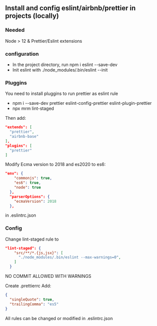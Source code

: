## Install and config eslint/airbnb/prettier in projects (locally)

### Needed

Node > 12 & Prettier/Eslint extensions

### configuration

- In the project directory, run npm i eslint --save-dev
- Init eslint with ./node_modules/.bin/eslint --init

### Pluggins

You need to install pluggins to run prettier as eslint rule

- npm i --save-dev prettier eslint-config-prettier eslint-plugin-prettier
- npx mrm lint-staged

Then add:

```json
"extends": [
  "prettier",
  "airbnb-base"
],
"plugins": [
  "prettier"
]
```

Modify Ecma version to 2018 and es2020 to es6:

```json
"env": {
    "commonjs": true,
    "es6": true,
    "node": true
  },
  "parserOptions": {
    "ecmaVersion": 2018
  },
```

in .eslintrc.json

### Config

Change lint-staged rule to

```json
"lint-staged": {
    "src/**/*.{js,jsx}": [
      "./node_modules/.bin/eslint --max-warnings=0",
    ]
  }
```

NO COMMIT ALLOWED WITH WARNINGS

Create .prettierrc
Add:

```json
{
  "singleQuote": true,
  "trailingComma": "es5"
}
```

All rules can be changed or modified in .eslintrc.json
